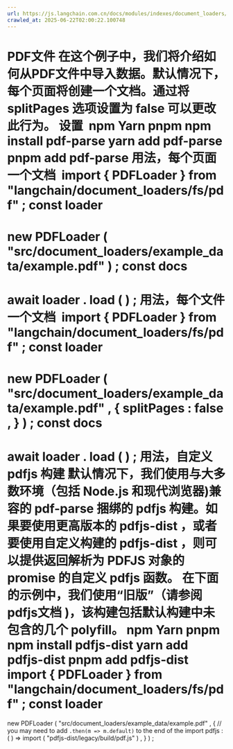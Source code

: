 ```yaml
---
url: https://js.langchain.com.cn/docs/modules/indexes/document_loaders/examples/file_loaders/pdf
crawled_at: 2025-06-22T02:00:22.100748
---
```


PDF文件
在这个例子中，我们将介绍如何从PDF文件中导入数据。默认情况下，每个页面将创建一个文档。通过将
splitPages
选项设置为
false
可以更改此行为。
设置
​
npm
Yarn
pnpm
npm
install
pdf-parse
yarn
add
pdf-parse
pnpm
add
pdf-parse
用法，每个页面一个文档
​
import
{
PDFLoader
}
from
"langchain/document_loaders/fs/pdf"
;
const
loader
=
new
PDFLoader
(
"src/document_loaders/example_data/example.pdf"
)
;
const
docs
=
await
loader
.
load
(
)
;
用法，每个文件一个文档
​
import
{
PDFLoader
}
from
"langchain/document_loaders/fs/pdf"
;
const
loader
=
new
PDFLoader
(
"src/document_loaders/example_data/example.pdf"
,
{
splitPages
:
false
,
}
)
;
const
docs
=
await
loader
.
load
(
)
;
用法，自定义
pdfjs
构建
​
默认情况下，我们使用与大多数环境（包括 Node.js 和现代浏览器)兼容的
pdf-parse
捆绑的
pdfjs
构建。如果要使用更高版本的
pdfjs-dist
，或者要使用自定义构建的
pdfjs-dist
，则可以提供返回解析为
PDFJS
对象的 promise 的自定义
pdfjs
函数。
在下面的示例中，我们使用“旧版”（请参阅
pdfjs文档
)，该构建包括默认构建中未包含的几个 polyfill。
npm
Yarn
pnpm
npm
install
pdfjs-dist
yarn
add
pdfjs-dist
pnpm
add
pdfjs-dist
import
{
PDFLoader
}
from
"langchain/document_loaders/fs/pdf"
;
const
loader
=
new
PDFLoader
(
"src/document_loaders/example_data/example.pdf"
,
{
// you may need to add `.then(m => m.default)` to the end of the import
pdfjs
:
(
)
=>
import
(
"pdfjs-dist/legacy/build/pdf.js"
)
,
}
)
;